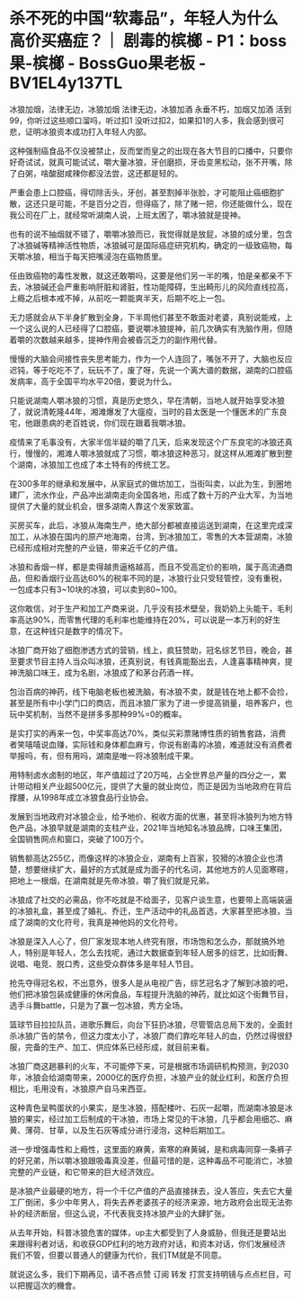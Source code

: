 # 杀不死的中国“软毒品”，年轻人为什么高价买癌症？｜ 剧毒的槟榔 - P1：boss果-槟榔 - BossGuo果老板 - BV1EL4y137TL

冰狼加烟，法律无边，冰狼加烟 法律无边，冰狼加酒 永垂不朽，加烟又加酒 活到99，你听过这些顺口溜吗，听过扣1 没听过扣2，如果扣1的人多，我会感到很可悲，证明冰狼资本成功打入年轻人内部。

这种强制癌食品不仅没被禁止，反而堂而皇之的出现在各大节目的口播中，只要你好奇试试，就真可能试试，嚼大量冰狼，牙创磨损，牙齿变黑松动，张不开嘴，除了白粥，啥酸甜咸辣你都没法尝，这还都是轻的。

严重会患上口腔癌，得切除舌头，牙创，甚至割掉半张脸，才可能阻止癌细胞扩散，这还只是可能，不是百分之百，但得癌了，除了赌一把，你还能做什么，现在我公司在厂上，就经常听湖南人说，上班太困了，嚼冰狼就是提神。

也有的说不抽烟就不错了，嚼嚼冰狼而已，我觉得就是放屁，冰狼的成分里，包含了冰狼碱等精神活性物质，冰狼碱可是国际癌症研究机构，确定的一级致癌物，每天嚼冰狼，相当于每天把嘴浸泡在癌物质里。

任由致癌物的毒性发散，就这还敢嚼吗，这要是他们另一半的嘴，怕是亲都亲不下去，冰狼碱还会严重影响肝脏和肾脏，性功能障碍，生出畸形儿的风险直线拉高，上瘾之后根本戒不掉，从前吃一颗能爽半天，后期不吃上一包。

无力感就会从下半身扩散到全身，下半周他们甚至不敢面对老婆，真别说能戒，上一个这么说的人已经得了口腔癌，要说嚼冰狼提神，前几次确实有洗脑作用，但随着嚼的次数越来越多，提神作用会被昏沉乏力的副作用代替。

慢慢的大脑会间接性丧失思考能力，作为一个人连回了，嘴张不开了，大脑也反应迟钝，等于吃吃不了，玩玩不了，废了呀，先说一个离大谱的数据，湖南的口腔癌发病率，高于全国平均水平20倍，要说为什么。

只能说湖南人嚼冰狼的习惯，真是历史悠久，早在清朝，当地人就开始享受冰狼了，就说清乾隆44年，湘滩爆发了大瘟疫，当时的县太医是一个懂医术的广东良宅，他跟患病的老百姓说，你们现在跟着我嚼冰狼。

疫情来了毛事没有，大家半信半疑的嚼了几天，后来发现这个广东良宅的冰狼还真行，慢慢的，湘滩人嚼冰狼就成了习惯，嚼冰狼这种恶习，就这样从湘滩扩散到整个湖南，冰狼加工也成了本土特有的传统工艺。

在300多年的继承和发展中，从家庭式的做坊加工，当街叫卖，以此为生，到圈地建厂，流水作业，产品冲出湖南走向全国各地，形成了数十万的产业大军，为当地提供了大量的就业机会，很多湖南人靠这个发家致富。

买房买车，此后，冰狼从海南生产，绝大部分都被直接运送到湖南，在这里完成深加工，从冰狼在国内的原产地海南，台湾，到冰狼加工，零售的大本营湖南，冰狼已经形成相对完整的产业链，带来近千亿的产值。

冰狼和香烟一样，都是卖得越贵逼格越高，而且不受高定价的影响，属于高流通商品，但和香烟行业高达60%的税率不同的是，冰狼行业只受轻管控，没有重税，一包成本只有3~10块的冰狼，可以卖到80~100。

这你敢信，对于生产和加工产商来说，几乎没有技术壁垒，我奶奶上头能干，毛利率高达90%，而零售代理的毛利率也能维持在20%，可以说是一本万利的好生意，在这种钱只是数字的情况下。

冰狼厂商开始了细胞渗透方式的营销，线上，疯狂赞助，冠名综艺节目，晚会，甚至要求节目主持人当众叫冰狼，还真别说，有钱真能豁出去，人逢喜事精神爽，提神洗脑口味王，成为名剧，冰狼成了和茅台药酒一样。

包治百病的神药，线下电脑老板也被洗脑，有冰狼不卖，就是钱在地上都不会捡，甚至是所有中小学门口的商店，而且冰狼厂家为了进一步提高销量，培养客户，也玩中奖机制，当然不是拼多多那种99%=0的概率。

是实打实的再来一包，中奖率高达70%，类似买彩票赌博性质的销售套路，消费者笑嘻嘻说血赚，实际钱和身体都血麻亏，你说有剧毒的冰狼，难道就没有消费者举报吗，有，但有用吗，湖南是唯一将冰狼制成干果。

用特制卤水卤制的地区，年产值超过了20万吨，占全世界总产量的四分之一，累计带动相关产业超500亿元，提供了大量的就业岗位，而正是因为当地政府在背后撑腰，从1998年成立冰狼食品行业协会。

发展到当地政府对冰狼企业，给予地价、税收方面的优惠，甚至将冰狼列为地方特色产品，冰狼早就是湖南的支柱产业，2021年当地知名冰狼品牌，口味王集团，全国销售网点和窗口，突破了100万个。

销售额高达255亿，而像这样的冰狼企业，湖南有上百家，狡猾的冰狼企业也清楚，想要继续扩大，最好的方式就是成为面子的代名词，其他地方的人见面寒暄，把地上一根烟，在湖南就是先帝冰狼，嚼了我们就是兄弟。

冰狼成了社交的必需品，你不吃就是不给面子，见客户谈生意，也要带上高端装逼的冰狼礼盒，甚至成了婚礼、乔迁，生产活动中的礼品首选，大家甚至把冰狼，当成了湖南的文化符号，我真是神他妈的文化符号。

冰狼是深入人心了，但厂家发现本地人终究有限，市场饱和怎么办，那就搞外地人，特别是年轻人，怎么去找呢，通过大数据查到年轻人居多的综艺，比如街舞、说唱、电竞、脱口秀，这些受众群体多是年轻人节目。

抢先夺得冠名权，不出意外，很多人是从电视广告，综艺冠名才了解到冰狼的吧，他们把冰狼包装成健康的休闲食品，车程提升洗脑的神药，就比如这个街舞节目，选手斗舞battle，只是为了赢一包冰狼，秀方全场。

篮球节目拉拉队员，进歌乐舞后，向台下狂扔冰狼，尽管管店总局下发的，全面封杀冰狼广告的禁令，但这力度太小了，冰狼厂商们靠吃年轻人的血，仍然过得很舒服，完备的生产、加工、供应体系已经形成，就目前来看。

冰狼厂商这趟暴利的火车，不可能停下来，可是根据市场调研机构预测，到2030年，冰狼会给湖南带来，2000亿的医疗负担，冰狼产业的就业红利，和医疗负担相比，毛用没有，冰狼原产自马来西亚。

这种青色呈鸭蛋状的小果实，是生冰狼，搭配楼叶、石灰一起嚼，而湖南冰狼是冰狼的果实，经过加工后制成的干冰狼，市场上常见的干冰狼，几乎都会用细芯、麻黄、薄荷、甘草，以及生石灰等成分进行浸泡，这种后期加工。

进一步增强毒性和上瘾性，这里面的麻黄，索寒的麻黄碱，是和病毒同穿一条裤子的好兄弟，所以嚼冰狼跟吸毒真没差，但最可惜的是，这种毒品不可能消亡，冰狼完整的产业链，和它带来的巨大经济效应。

是冰狼产业最硬的地方，将一个千亿产值的产品直接抹去，没人答应，失去它大量工厂倒闭，多少中年男人，将失去养老婆孩子的经济来源，地方政府会出现无法弥补的经济断层，但这么说，不代表我支持冰狼产业的大肆扩张。

从去年开始，科普冰狼危害的媒体，up主大都受到了人身威胁，但我还是要站出来跟得利者对话，和收获GDP红利的地方政府对话，和资本对话，你们发展经济我们不管，但要以普通人的健康为代价，我们TM就是不同意。

就说这么多，我们下期再见，请不吝点赞 订阅 转发 打赏支持明镜与点点栏目，可以把握這次的機會。